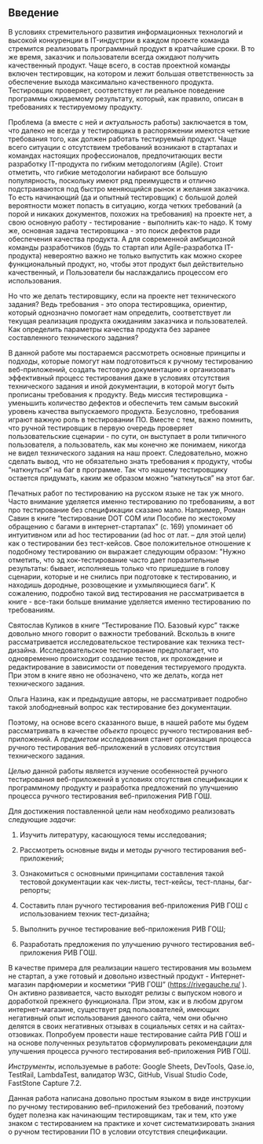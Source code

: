 ## Введение 

В условиях стремительного развития информационных технологий и высокой конкуренции в IT-индустрии в каждом проекте команда стремится реализовать программный продукт в кратчайшие сроки. В то же время, заказчик и пользователи всегда ожидают получить качественный продукт. Чаще всего, в состав проектной команды включен тестировщик, на котором и лежит большая ответственность за обеспечение выхода максимально качественного продукта. Тестировщик проверяет, соответствует ли реальное поведение программы ожидаемому результату, который, как правило, описан в требованиях к тестируемому продукту. 

Проблема (а вместе с ней и *актуальность* работы) заключается в том, что далеко не всегда у тестировщика в распоряжении имеются четкие требования того, как должен работать тестируемый продукт. Чаще всего ситуации с отсутствием требований возникают в стартапах и командах настоящих профессионалов, предпочитающих вести разработку IT-продукта по гибким методологиям (Agile). Стоит отметить, что гибкие методологии набирают все большую популярность, поскольку имеют ряд преимуществ и отлично подстраиваются под быстро меняющийся рынок и желания заказчика. То есть начинающий (да и опытный тестировщик) с большой долей вероятности может попасть в ситуацию, когда четких требований (а порой и никаких документов, похожих на требования) на проекте нет, а свою основную работу - тестирование - выполнить как-то надо. К тому же, основная задача тестировщика - это поиск дефектов ради обеспечения качества продукта. А для современной амбициозной команды разработчиков (будь то стартап или Agile-разработка IT-продукта) невероятно важно не только выпустить как можно скорее функциональный продукт, но, чтобы этот продукт был действительно качественный, и Пользователи бы наслаждались процессом его использования.  

Но что же делать тестировщику, если на проекте нет технического задания? Ведь требования - это опора тестировщика, ориентир, который однозначно помогает нам определить, соответствует ли текущая реализация продукта ожиданиям заказчика и пользователей. Как определить параметры качества продукта без заранее составленного технического задания? 

В данной работе мы постараемся рассмотреть основные принципы и подходы, которые помогут нам подготовиться к ручному тестированию веб-приложений, создать тестовую документацию и организовать эффективный процесс тестирования даже в условиях отсутствия технического задания и иной документации, в которой могут быть прописаны требования к продукту. Ведь миссия тестировщика - уменьшить количество дефектов и обеспечить тем самым высокий уровень качества выпускаемого продукта.  Безусловно, требования играют важную роль в тестировании ПО. Вместе с тем, важно помнить, что ручной тестировщик в первую очередь проверяет пользовательские сценарии - по сути, он выступает в роли типичного пользователя, а пользователь, как мы конечно же понимаем, никогда не видел технического задания на наш проект. Следовательно, можно сделать вывод, что не обязательно знать требования к продукту, чтобы “наткнуться” на баг в программе. Так что нашему тестировщику остается придумать, каким же образом можно “наткнуться” на этот баг. 

Печатных работ по тестированию на русском языке не так уж много. Часто внимание уделяется именно тестированию по требованиям, а вот про тестирование без спецификации сказано мало. Например, Роман Савин в книге “teстирование DOT COM или Пособие по жестокому обращению с багами в интернет-стартапах” (с. 169) упоминает об интуитивном или ad hoc тестировании (ad hoc от лат. – для этой цели) как о тестировании без тест-кейсов. Свое положительное отношение к подобному тестированию он выражает следующим образом: "Нужно отметить, что эд хок-тестирование часто дает поразительные результаты: бывает, исполняешь только что пришедшие в голову сценарии, которые и не снились при подготовке к тестированию, и находишь дородные, розовощекие и ухмыляющиеся баги”. К сожалению, подробно такой вид тестирования не рассматривается в книге - все-таки больше внимание уделяется именно тестированию по требованиям.  

Святослав Куликов в книге “Тестирование ПО. Базовый курс” также довольно много говорит о важности требований. Вскользь в книге рассматривается исследовательское тестирование как техника тест-дизайна. Исследовательское тестирование предполагает, что одновременно происходит создание тестов, их прохождение и редактирование в зависимости от поведения тестируемого продукта. При этом в книге явно не обозначено, что же делать, когда нет технического задания. 

Ольга Назина, как и предыдущие авторы, не рассматривает подробно такой злободневный вопрос как тестирование без документации.  

Поэтому, на основе всего сказанного выше, в нашей работе мы будем рассматривать в качестве *объекта* процесс ручного тестирования веб-приложений. А *предметом* исследования станет организация процесса ручного тестирования веб-приложений в условиях отсутствия технического задания. 

*Целью* данной работы является изучение особенностей ручного тестирования веб-приложений в условиях отсутствия спецификации к программному продукту и разработка предложений по улучшению процесса ручного тестирования веб-приложения РИВ ГОШ. 

Для достижения поставленной цели нам необходимо реализовать следующие *задачи*:  

1. Изучить литературу, касающуюся темы исследования;     

2. Рассмотреть основные виды и методы ручного тестирования веб-приложений;  

3. Ознакомиться с основными принципами составления такой тестовой документации как чек-листы, тест-кейсы, тест-планы, баг-репорты;  

4. Составить план ручного тестирования веб-приложения РИВ ГОШ с использованием техник тест-дизайна;    

5. Выполнить ручное тестирование веб-приложения РИВ ГОШ;   

6. Разработать предложения по улучшению ручного тестирования веб-приложения РИВ ГОШ. 

В качестве примера для реализации нашего тестирования мы возьмем не стартап, а уже готовый и довольно известный продукт - Интернет-магазин парфюмерии и косметики “РИВ ГОШ” (https://rivegauche.ru/ ). Он активно развивается, часто выходят релизы с выпуском нового и доработкой прежнего функционала. При этом, как и в любом другом интернет-магазине, существует ряд пользователей, имеющих негативный опыт использования данного сайта, чем они обычно делятся в своих негативных отзывах в социальных сетях и на сайтах-отзовиках. Попробуем провести наше тестирование сайта РИВ ГОШ и на основе полученных результатов сформулировать рекомендации для улучшения процесса ручного тестирования веб-приложения РИВ ГОШ. 

*Инструменты*, используемые в работе: Google Sheets, DevTools, Qase.io, TestRail, LambdaTest, валидатор W3C, GitHub, Visual Studio Code, FastStone Capture 7.2.

Данная работа написана довольно простым языком в виде инструкции по ручному тестированию веб-приложений без требований, поэтому будет полезна как начинающим тестировщикам, так и тем, кто уже знаком с тестированием на практике и хочет систематизировать знания о ручном тестировании ПО в условии отсутствия спецификации.